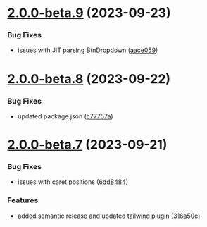 # [2.0.0-beta.9](https://github.com/vue-interface/btn-group/compare/v2.0.0-beta.8...v2.0.0-beta.9) (2023-09-23)


### Bug Fixes

* issues with JIT parsing BtnDropdown ([aace059](https://github.com/vue-interface/btn-group/commit/aace0598053a0f9fe7b0c014c63b2473c960db6c))

# [2.0.0-beta.8](https://github.com/vue-interface/btn-group/compare/v2.0.0-beta.7...v2.0.0-beta.8) (2023-09-22)


### Bug Fixes

* updated package.json ([c77757a](https://github.com/vue-interface/btn-group/commit/c77757ac9c4730c99bb2c902cdb5585703cd4c24))

# [2.0.0-beta.7](https://github.com/vue-interface/btn-group/compare/v2.0.0-beta.6...v2.0.0-beta.7) (2023-09-21)


### Bug Fixes

* issues with caret positions ([6dd8484](https://github.com/vue-interface/btn-group/commit/6dd8484c3db95a3448db794d0b0febd3268af2c0))


### Features

* added semantic release and updated tailwind plugin ([316a50e](https://github.com/vue-interface/btn-group/commit/316a50ea58920f512b6631cc6f363ba090296a50))
